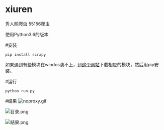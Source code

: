 # xiuren
秀人网爬虫 55156爬虫

使用Python3.6的版本 

#安装

```
pip install scrapy
```
如果遇到有些模块在windos装不上，到[这个网站](http://www.lfd.uci.edu/~gohlke/pythonlibs/)下载相应的模块，然后用pip安装。

#运行
```
python run.py
```

#结果
![noproxy.gif](http://upload-images.jianshu.io/upload_images/2189945-55d51000ca75c96a.gif?imageMogr2/auto-orient/strip)

![目录.png](http://upload-images.jianshu.io/upload_images/2189945-00f8ba822e11adfb.png?imageMogr2/auto-orient/strip%7CimageView2/2/w/1240)

![结果.png](http://upload-images.jianshu.io/upload_images/2189945-b8e824b837a505cc.png?imageMogr2/auto-orient/strip%7CimageView2/2/w/1240)